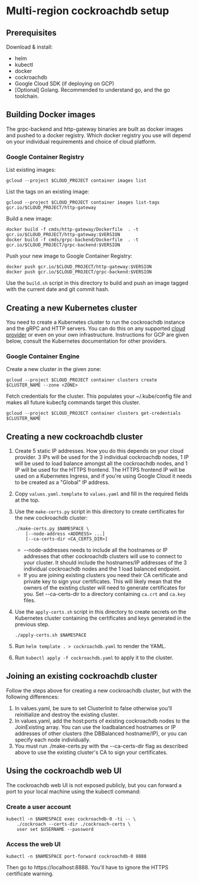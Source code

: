 # Multi-region cockroachdb setup

## Prerequisites

Download & install:

*   helm
*   kubectl
*   docker
*   cockroachdb
*   Google Cloud SDK (if deploying on GCP)
*   [Optional] Golang. Recommended to understand go, and the go toolchain.


## Building Docker images

The grpc-backend and http-gateway binaries are built as docker images and pushed
to a docker registry.  Which docker registry you use will depend on your
individual requirements and choice of cloud platform.

### Google Container Registry

List existing images:

    gcloud --project $CLOUD_PROJECT container images list

List the tags on an existing image:

    gcloud --project $CLOUD_PROJECT container images list-tags gcr.io/$CLOUD_PROJECT/http-gateway

Build a new image:

    docker build -f cmds/http-gateway/Dockerfile  . -t gcr.io/$CLOUD_PROJECT/http-gateway:$VERSION
    docker build -f cmds/grpc-backend/Dockerfile  . -t gcr.io/$CLOUD_PROJECT/grpc-backend:$VERSION

Push your new image to Google Container Registry:

    docker push gcr.io/$CLOUD_PROJECT/http-gateway:$VERSION
    docker push gcr.io/$CLOUD_PROJECT/grpc-backend:$VERSION

Use the `build.sh` script in this directory to build and push an image tagged
with the current date and git commit hash.


## Creating a new Kubernetes cluster

You need to create a Kubernetes cluster to run the cockroachdb instance and the
gRPC and HTTP servers.  You can do this on any supported
[cloud provider](https://kubernetes.io/docs/concepts/cluster-administration/cloud-providers/)
or even on your own infrastructure.  Instructions for GCP are given below,
consult the Kubernetes documentation for other providers.

### Google Container Engine

Create a new cluster in the given zone:

    gcloud --project $CLOUD_PROJECT container clusters create $CLUSTER_NAME --zone <ZONE>

Fetch credentials for the cluster.  This populates your \~/.kube/config file
and makes all future kubecfg commands target this cluster.

    gcloud --project $CLOUD_PROJECT container clusters get-credentials $CLUSTER_NAME


## Creating a new cockroachdb cluster

1.  Create 5 static IP addresses.  How you do this depends on your cloud
    provider.  3 IPs will be used for the 3 individual cockroachdb nodes, 1 IP
    will be used to load balance amongst all the cockroachdb nodes, and 1 IP
    will be used for the HTTPS frontend.  The HTTPS frontend IP will be used on
    a Kubernetes Ingress, and if you're using Google Cloud it needs to be
    created as a "Global" IP address.

1.  Copy `values.yaml.template` to `values.yaml` and fill in the required fields
    at the top.

1.  Use the `make-certs.py` script in this directory to create certificates for
    the new cockroachdb cluster:

        ./make-certs.py $NAMESPACE \
            [--node-address <ADDRESS> ...]
            [--ca-certs-dir <CA_CERTS_DIR>]

    *   --node-addresses needs to include all the hostnames or IP addresses that
        other cockroachdb clusters will use to connect to your cluster.  It
        should include the hostnames/IP addresses of the 3 individual
        cockroachdb nodes and the 1 load balanced endpoint.
    *   If you are joining existing clusters you need their CA certificate and
        private key to sign your certificates.  This will likely mean that the
        owners of the existing cluster will need to generate certificates for
        you.  Set --ca-certs-dir to a directory containing `ca.crt` and `ca.key`
        files.

1.  Use the `apply-certs.sh` script in this directory to create secrets on the
    Kubernetes cluster containing the certificates and keys generated in the
    previous step.

        ./apply-certs.sh $NAMESPACE

1.  Run `helm template . > cockroachdb.yaml` to render the YAML.
1.  Run `kubectl apply -f cockroachdb.yaml` to apply it to the cluster.


## Joining an existing cockroachdb cluster

Follow the steps above for creating a new cockroachdb cluster, but with the
following differences:

1.  In values.yaml, be sure to set ClusterInit to false otherwise you'll
    reinitialize and destroy the existing cluster.
1.  In values.yaml, add the host:ports of existing cockroachdb nodes to the
    JoinExisting array.  You can use the loadbalanced hostnames or IP addresses
    of other clusters (the DBBalanced hostname/IP), or you can specify each node
    individually.
1.  You must run ./make-certs.py with the --ca-certs-dir flag as described above
    to use the existing cluster's CA to sign your certificates.

## Using the cockroachdb web UI

The cockroachdb web UI is not exposed publicly, but you can forward a port to
your local machine using the kubectl command:

### Create a user account

    kubectl -n $NAMESPACE exec cockroachdb-0 -ti -- \
        ./cockroach --certs-dir ./cockroach-certs \
        user set $USERNAME --password

### Access the web UI

    kubectl -n $NAMESPACE port-forward cockroachdb-0 8888

Then go to https://localhost:8888.  You'll have to ignore the HTTPS certificate
warning.

